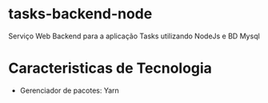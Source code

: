 # tasks-backend-node
Serviço Web Backend para a aplicação Tasks utilizando NodeJs e BD Mysql


# Caracteristicas de Tecnologia
- Gerenciador de pacotes: Yarn
